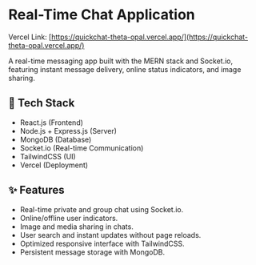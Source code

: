 # Real-Time Chat Application

Vercel Link: [https://quickchat-theta-opal.vercel.app/](https://quickchat-theta-opal.vercel.app/)

A real-time messaging app built with the MERN stack and Socket.io, featuring instant message delivery, online status indicators, and image sharing.

## 🚀 Tech Stack
- React.js (Frontend)
- Node.js + Express.js (Server)
- MongoDB (Database)
- Socket.io (Real-time Communication)
- TailwindCSS (UI)
- Vercel (Deployment)

## ✨ Features
- Real-time private and group chat using Socket.io.
- Online/offline user indicators.
- Image and media sharing in chats.
- User search and instant updates without page reloads.
- Optimized responsive interface with TailwindCSS.
- Persistent message storage with MongoDB.
